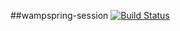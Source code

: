 ##wampspring-session
[![Build Status](https://api.travis-ci.org/ralscha/wampspring-session.png)](https://travis-ci.org/ralscha/wampspring-session)

